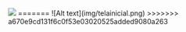 
<img src="/img/">
=======
![Alt text](img/telainicial.png)
>>>>>>> a670e9cd131f6c0f53e03020525added9080a263
